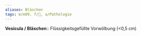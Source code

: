 ```yaml
---
aliases: Bläschen
tags: m/m09, f/🧴, a/Pathologie
---
```

**Vesicula / Bläschen**:: Flüssigkeitsgefüllte Vorwölbung (<0,5 cm)